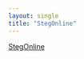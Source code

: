 ```yaml
---
layout: single
title: "StegOnline"
---
```


[StegOnline](https://stylesuxx.github.io/steganography/)
